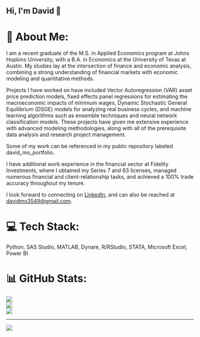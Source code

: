 ## Hi, I'm David 👋

# 💫 About Me:
I am a recent graduate of the M.S. in Applied Economics program at Johns Hopkins University, with a B.A. in Economics at the University of Texas at Austin. My studies lay at the intersection of finance and economic analysis, combining a strong understanding of financial markets with economic modeling and quantitative methods.

Projects I have worked on have included Vector Autoregression (VAR) asset price prediction models, fixed effects panel regressions for estimating the macroeconomic impacts of minimum wages, Dynamic Stochastic General Equilibrium (DSGE) models for analyzing real business cycles, and machine learning algorithms such as ensemble techniques and neural network classification models. These projects have given me extensive experience with advanced modeling methodologies, along with all of the prerequisite data analysis and research project management.

Some of my work can be referenced in my public repository labeled david_mo_portfolio.

I have additional work experience in the financial sector at Fidelity Investments, where I obtained my Series 7 and 63 licenses, managed numerous financial and client-relationship tasks, and achieved a 100% trade accuracy throughout my tenure. 

I look forward to connecting on [LinkedIn](https://www.linkedin.com/in/david-mo-dm3549/), and can also be reached at davidmo3549@gmail.com.

# 💻 Tech Stack:
Python, SAS Studio, MATLAB, Dynare, R/RStudio, STATA, Microsoft Excel, Power BI
# 📊 GitHub Stats:
![](https://github-readme-stats.vercel.app/api?username=davidmo-3549&theme=vue&hide_border=false&include_all_commits=false&count_private=false)<br/>
![](https://github-readme-streak-stats.herokuapp.com/?user=davidmo-3549&theme=vue&hide_border=false)<br/>
![](https://github-readme-stats.vercel.app/api/top-langs/?username=davidmo-3549&theme=vue&hide_border=false&include_all_commits=false&count_private=false&layout=compact)

---
[![](https://visitcount.itsvg.in/api?id=davidmo-3549&icon=0&color=0)](https://visitcount.itsvg.in)

<!-- Proudly created with GPRM ( https://gprm.itsvg.in ) -->
